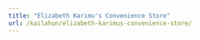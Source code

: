 ```yaml
---
title: "Elizabeth Karimu's Convenience Store"
url: /kailahun/elizabeth-karimus-convenience-store/
---
```

